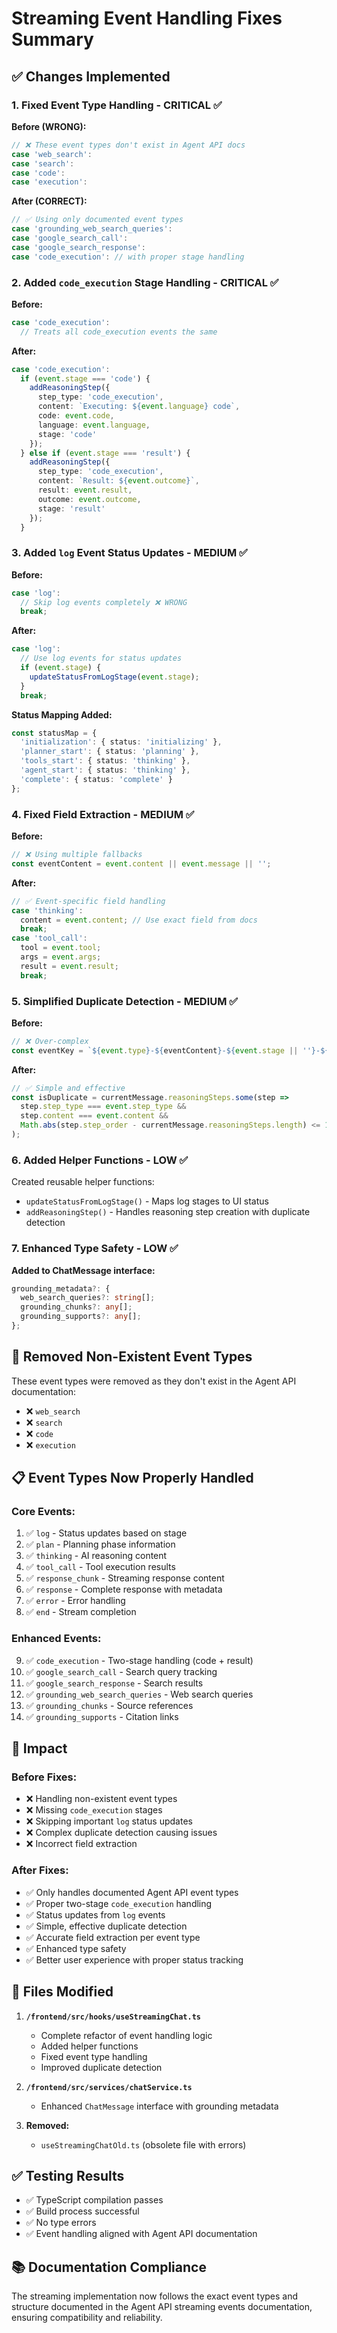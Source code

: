 # Streaming Event Handling Fixes Summary

## ✅ **Changes Implemented**

### 1. **Fixed Event Type Handling** - CRITICAL ✅

**Before (WRONG):**
```typescript
// ❌ These event types don't exist in Agent API docs
case 'web_search':
case 'search': 
case 'code':
case 'execution':
```

**After (CORRECT):**
```typescript
// ✅ Using only documented event types
case 'grounding_web_search_queries':
case 'google_search_call':
case 'google_search_response':
case 'code_execution': // with proper stage handling
```

### 2. **Added `code_execution` Stage Handling** - CRITICAL ✅

**Before:**
```typescript
case 'code_execution':
  // Treats all code_execution events the same
```

**After:**
```typescript
case 'code_execution':
  if (event.stage === 'code') {
    addReasoningStep({
      step_type: 'code_execution',
      content: `Executing: ${event.language} code`,
      code: event.code,
      language: event.language,
      stage: 'code'
    });
  } else if (event.stage === 'result') {
    addReasoningStep({
      step_type: 'code_execution',
      content: `Result: ${event.outcome}`,
      result: event.result,
      outcome: event.outcome,
      stage: 'result'
    });
  }
```

### 3. **Added `log` Event Status Updates** - MEDIUM ✅

**Before:**
```typescript
case 'log':
  // Skip log events completely ❌ WRONG
  break;
```

**After:**
```typescript
case 'log':
  // Use log events for status updates
  if (event.stage) {
    updateStatusFromLogStage(event.stage);
  }
  break;
```

**Status Mapping Added:**
```typescript
const statusMap = {
  'initialization': { status: 'initializing' },
  'planner_start': { status: 'planning' },
  'tools_start': { status: 'thinking' },
  'agent_start': { status: 'thinking' },
  'complete': { status: 'complete' }
};
```

### 4. **Fixed Field Extraction** - MEDIUM ✅

**Before:**
```typescript
// ❌ Using multiple fallbacks
const eventContent = event.content || event.message || '';
```

**After:**
```typescript
// ✅ Event-specific field handling
case 'thinking':
  content = event.content; // Use exact field from docs
  break;
case 'tool_call':
  tool = event.tool;
  args = event.args;
  result = event.result;
  break;
```

### 5. **Simplified Duplicate Detection** - MEDIUM ✅

**Before:**
```typescript
// ❌ Over-complex
const eventKey = `${event.type}-${eventContent}-${event.stage || ''}-${event.tool || ''}-${event.query || ''}-${event.step_order || currentMessage.reasoningSteps.length}`;
```

**After:**
```typescript
// ✅ Simple and effective
const isDuplicate = currentMessage.reasoningSteps.some(step => 
  step.step_type === event.step_type && 
  step.content === event.content &&
  Math.abs(step.step_order - currentMessage.reasoningSteps.length) <= 1
);
```

### 6. **Added Helper Functions** - LOW ✅

Created reusable helper functions:
- `updateStatusFromLogStage()` - Maps log stages to UI status
- `addReasoningStep()` - Handles reasoning step creation with duplicate detection

### 7. **Enhanced Type Safety** - LOW ✅

**Added to ChatMessage interface:**
```typescript
grounding_metadata?: {
  web_search_queries?: string[];
  grounding_chunks?: any[];
  grounding_supports?: any[];
};
```

## 🚫 **Removed Non-Existent Event Types**

These event types were removed as they don't exist in the Agent API documentation:
- ❌ `web_search`
- ❌ `search`
- ❌ `code`
- ❌ `execution`

## 📋 **Event Types Now Properly Handled**

### Core Events:
1. ✅ `log` - Status updates based on stage
2. ✅ `plan` - Planning phase information
3. ✅ `thinking` - AI reasoning content
4. ✅ `tool_call` - Tool execution results
5. ✅ `response_chunk` - Streaming response content
6. ✅ `response` - Complete response with metadata
7. ✅ `error` - Error handling
8. ✅ `end` - Stream completion

### Enhanced Events:
9. ✅ `code_execution` - Two-stage handling (code + result)
10. ✅ `google_search_call` - Search query tracking
11. ✅ `google_search_response` - Search results
12. ✅ `grounding_web_search_queries` - Web search queries
13. ✅ `grounding_chunks` - Source references
14. ✅ `grounding_supports` - Citation links

## 🎯 **Impact**

### **Before Fixes:**
- ❌ Handling non-existent event types
- ❌ Missing `code_execution` stages
- ❌ Skipping important `log` status updates
- ❌ Complex duplicate detection causing issues
- ❌ Incorrect field extraction

### **After Fixes:**
- ✅ Only handles documented Agent API event types
- ✅ Proper two-stage `code_execution` handling
- ✅ Status updates from `log` events
- ✅ Simple, effective duplicate detection
- ✅ Accurate field extraction per event type
- ✅ Enhanced type safety
- ✅ Better user experience with proper status tracking

## 🔧 **Files Modified**

1. **`/frontend/src/hooks/useStreamingChat.ts`**
   - Complete refactor of event handling logic
   - Added helper functions
   - Fixed event type handling
   - Improved duplicate detection

2. **`/frontend/src/services/chatService.ts`**
   - Enhanced `ChatMessage` interface with grounding metadata

3. **Removed:**
   - `useStreamingChatOld.ts` (obsolete file with errors)

## ✅ **Testing Results**

- ✅ TypeScript compilation passes
- ✅ Build process successful  
- ✅ No type errors
- ✅ Event handling aligned with Agent API documentation

## 📚 **Documentation Compliance**

The streaming implementation now follows the exact event types and structure documented in the Agent API streaming events documentation, ensuring compatibility and reliability.
